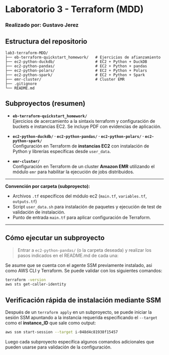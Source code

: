 # Laboratorio 3 - Terraform (MDD)
### Realizado por: Gustavo Jerez

## Estructura del repositorio

```
lab3-terraform-MDD/
├── eb-terraform-quickstart_homework/   # Ejercicios de afianzamiento
├── ec2-python-duckdb/                  # EC2 + Python + DuckDB 
├── ec2-python-pandas/                  # EC2 + Python + pandas
├── ec2-python-polars/                  # EC2 + Python + Polars
├── ec2-python-spark/                   # EC2 + Python + Spark
├── emr-cluster/                        # Cluster EMR 
├── .gitignore
└── README.md
```

## Subproyectos (resumen)

- **`eb-terraform-quickstart_homework/`**  
  Ejercicios de acercamiento a la sintaxis terraform y configuración de buckets e instancias EC2. Se incluye PDF con evidencias de aplicación.

- **`ec2-python-duckdb/` · `ec2-python-pandas/` · `ec2-python-polars/` · `ec2-python-spark/`**  
  Configuración en Terraform de **instancias EC2** con instalación de Python y librerías específicas desde `user_data`.

- **`emr-cluster/`**  
  Configuración en Terraform de un cluster **Amazon EMR** utilizando el módulo `emr` para habilitar la ejecución de jobs distribuidos.
---

**Convención por carpeta (subproyecto):**
- Archivos `.tf` especificos del módulo ec2 (`main.tf`, `variables.tf`, `outputs.tf`)
- Script `user_data.sh` para instalación de paquetes y ejecución de test de validación de instalación.
- Punto de entrada `main.tf` para aplicar configuración de Terraform.

---

## Cómo ejecutar un subproyecto

> Entrar a `ec2-python-pandas/` (o la carpeta deseada) y realizar los pasos indicados en el README.md de cada una:

Se asume que se cuenta con el agente SSM previamente instalado, asi como AWS CLI y Terraform. Se puede validar con los siguientes comandos:

```bash
terraform -version
aws sts get-caller-identity        
```

## Verificación rápida de instalación mediante SSM

Después de un `terraform apply` en un subproyecto, se puede iniciar la sesión SSM apuntando a la instancia requerida especificando el `--target` como el **instance_ID** que sale como output:

```bash
aws ssm start-session --target i-048d4c81938f15457
```

Luego cada subproyecto especifíca algunos comandos adicionales que pueden usarse para validación de la configuración.